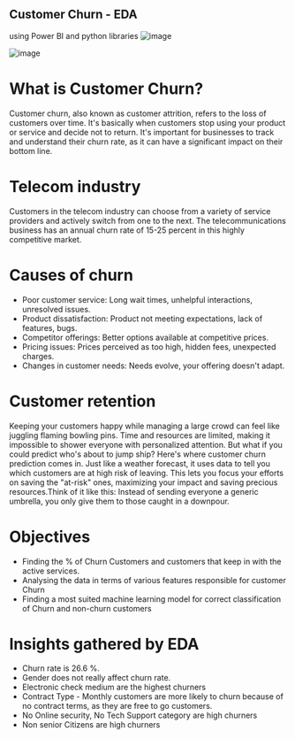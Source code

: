 ## Customer Churn - EDA
using Power BI and python libraries
![image](https://github.com/galax19ksh/Customer-churn-analysis/assets/112553872/d281f142-fbd8-4d4d-a376-7d3a2f3fd7a0)

![image](https://github.com/galax19ksh/Customer-churn-analysis/assets/112553872/f3b1d862-5eeb-4dca-a9f3-9e3786f33c59)

# What is Customer Churn?
Customer churn, also known as customer attrition, refers to the loss of customers over time. It's basically when customers stop using your product or service and decide not to return. It's important for businesses to track and understand their churn rate, as it can have a significant impact on their bottom line.
# Telecom industry
Customers in the telecom industry can choose from a variety of service providers and actively switch from one to the next. The telecommunications business has an annual churn rate of 15-25 percent in this highly competitive market.

# Causes of churn
*	Poor customer service: Long wait times, unhelpful interactions, unresolved issues.
*	Product dissatisfaction: Product not meeting expectations, lack of features, bugs.
*	Competitor offerings: Better options available at competitive prices.
*	Pricing issues: Prices perceived as too high, hidden fees, unexpected charges.
*	Changes in customer needs: Needs evolve, your offering doesn't adapt.

# Customer retention
Keeping your customers happy while managing a large crowd can feel like juggling flaming bowling pins. Time and resources are limited, making it impossible to shower everyone with personalized attention. But what if you could predict who's about to jump ship?
Here's where customer churn prediction comes in. Just like a weather forecast, it uses data to tell you which customers are at high risk of leaving. This lets you focus your efforts on saving the "at-risk" ones, maximizing your impact and saving precious resources.Think of it like this: Instead of sending everyone a generic umbrella, you only give them to those caught in a downpour.

# Objectives
*	Finding the % of Churn Customers and customers that keep in with the active services.
*	Analysing the data in terms of various features responsible for customer Churn
*	Finding a most suited machine learning model for correct classification of Churn and non-churn customers

# Insights gathered by EDA
* Churn rate is 26.6 %.
* Gender does not really affect churn rate.
* Electronic check medium are the highest churners
* Contract Type - Monthly customers are more likely to churn because of no contract terms, as they are free to go customers.
* No Online security, No Tech Support category are high churners
* Non senior Citizens are high churners

